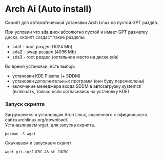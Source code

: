 # Arch Ai (Auto install)<br/>

Скрипт для автоматической установки Arch Linux на пустой GPT раздел.<br/>

При условии что sda диск абсолютно пустой и имеет GPT разметку диска, скрипт создаст такие разделы:<br/>

- sda1 - boot раздел (1024 Mb)
- sda2 - swap раздел  (4096 Mb)
- sda3 - root раздел (остальное место на диске sda)

Во время установки, есть выбор:<br/>
- установки KDE Plasma (+ SDDM)
- установки дополнительных программ (они буду перечислены)
- включение менеджера входа SDDM в автозагрузку systemctl<br/>
(включать, только если согласились на установку KDE)

### Запуск скрипта<br/>
Загружаемся в установщик Arch Linux, скаченного с официального сайта archlinux.org/download/.<br/>
Устанавливаем wget, для запуска скрипта.<br/>

    pacman -S wget  

Скачиваем и запускаем скрипт<br/>

    wget git.io/JUC5C && sh JUC5C

